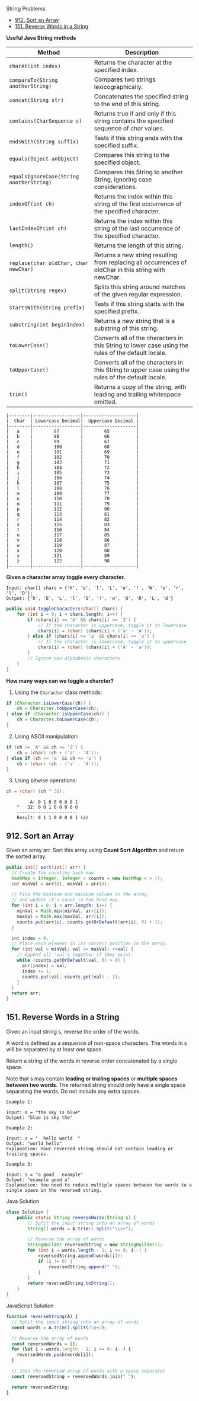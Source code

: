 String Problems
- [912. Sort an Array](#912-Sort-an-Array)
- [151. Reverse Words in a String](#151-Reverse-Words-in-a-String)

**Useful Java String methods**

| Method | Description |
| --- | --- |
| `charAt(int index)` | Returns the character at the specified index. |
| `compareTo(String anotherString)` | Compares two strings lexicographically. |
| `concat(String str)` | Concatenates the specified string to the end of this string. |
| `contains(CharSequence s)` | Returns true if and only if this string contains the specified sequence of char values. |
| `endsWith(String suffix)` | Tests if this string ends with the specified suffix. |
| `equals(Object anObject)` | Compares this string to the specified object. |
| `equalsIgnoreCase(String anotherString)` | Compares this String to another String, ignoring case considerations. |
| `indexOf(int ch)` | Returns the index within this string of the first occurrence of the specified character. |
| `lastIndexOf(int ch)` | Returns the index within this string of the last occurrence of the specified character. |
| `length()` | Returns the length of this string. |
| `replace(char oldChar, char newChar)` | Returns a new string resulting from replacing all occurrences of oldChar in this string with newChar. |
| `split(String regex)` | Splits this string around matches of the given regular expression. |
| `startsWith(String prefix)` | Tests if this string starts with the specified prefix. |
| `substring(int beginIndex)` | Returns a new string that is a substring of this string. |
| `toLowerCase()` | Converts all of the characters in this String to lower case using the rules of the default locale. |
| `toUpperCase()` | Converts all of the characters in this String to upper case using the rules of the default locale. |
| `trim()` | Returns a copy of the string, with leading and trailing whitespace omitted. |


```
|--------|------------------|--------------------|
|  Char  | Lowercase Decimal|  Uppercase Decimal |
|--------|------------------|--------------------|
|   a    |        97        |        65          |
|   b    |        98        |        66          |
|   c    |        99        |        67          |
|   d    |        100       |        68          |
|   e    |        101       |        69          |
|   f    |        102       |        70          |
|   g    |        103       |        71          |
|   h    |        104       |        72          |
|   i    |        105       |        73          |
|   j    |        106       |        74          |
|   k    |        107       |        75          |
|   l    |        108       |        76          |
|   m    |        109       |        77          |
|   n    |        110       |        78          |
|   o    |        111       |        79          |
|   p    |        112       |        80          |
|   q    |        113       |        81          |
|   r    |        114       |        82          |
|   s    |        115       |        83          |
|   t    |        116       |        84          |
|   u    |        117       |        85          |
|   v    |        118       |        86          |
|   w    |        119       |        87          |
|   x    |        120       |        88          |
|   y    |        121       |        89          |
|   z    |        122       |        90          |
|--------|------------------|--------------------|
```

**Given a character array toggle every character.**

```
Input: char[] chars = {'H', 'e', 'l', 'L', 'o', '!', 'W', 'o', 'r', 'l', 'D'};
Output: {'h', 'E', 'L', 'l', 'O', '!', 'w', 'O', 'R', 'L', 'd'}
```

```java
public void toggleCharacters(char[] chars) {
    for (int i = 0; i < chars.length; i++) {
        if (chars[i] >= 'A' && chars[i] <= 'Z') {
            // If the character is uppercase, toggle it to lowercase
            chars[i] = (char) (chars[i] + ('a' - 'A'));
        } else if (chars[i] >= 'a' && chars[i] <= 'z') {
            // If the character is lowercase, toggle it to uppercase
            chars[i] = (char) (chars[i] + ('A' - 'a'));
        }
        // Ignore non-alphabetic characters
    }
}
```

**How many ways can we toggle a charcter?**

1. Using the `Character` class methods:
```java
if (Character.isLowerCase(ch)) {
    ch = Character.toUpperCase(ch);
} else if (Character.isUpperCase(ch)) {
    ch = Character.toLowerCase(ch);
}
```
2. Using ASCII manipulation:
```java
if (ch >= 'A' && ch <= 'Z') {
    ch = (char) (ch + ('a' - 'A'));
} else if (ch >= 'a' && ch <= 'z') {
    ch = (char) (ch - ('a' - 'A'));
}
```
3. Using bitwise operations:

```java
ch = (char) (ch ^ 32);
```
```
         A: 0 1 0 0 0 0 0 1
    ^   32: 0 0 1 0 0 0 0 0
    -----------------------
    Result: 0 1 1 0 0 0 0 1 (a)
```

## 912. Sort an Array

Given an array arr. Sort this array using **Count Sort Algorithm** and return the sorted array.

```java
public int[] sort(int[] arr) {
  // Create the counting hash map.
  HashMap < Integer, Integer > counts = new HashMap < > ();
  int minVal = arr[0], maxVal = arr[0];

  // Find the minimum and maximum values in the array,
  // and update it's count in the hash map.
  for (int i = 0; i < arr.length; i++) {
    minVal = Math.min(minVal, arr[i]);
    maxVal = Math.max(maxVal, arr[i]);
    counts.put(arr[i], counts.getOrDefault(arr[i], 0) + 1);
  }

  int index = 0;
  // Place each element in its correct position in the array.
  for (int val = minVal; val <= maxVal; ++val) {
    // Append all 'val's together if they exist.
    while (counts.getOrDefault(val, 0) > 0) {
      arr[index] = val;
      index += 1;
      counts.put(val, counts.get(val) - 1);
    }
  }
  return arr;
}
```

## 151. Reverse Words in a String

Given an input string s, reverse the order of the words.

A word is defined as a sequence of non-space characters. The words in s will be separated by at least one space.

Return a string of the words in reverse order concatenated by a single space.

Note that s may contain **leading or trailing spaces** or **multiple spaces between two words**. The returned string should only have a single space separating the words. Do not include any extra spaces.

```
Example 1:

Input: s = "the sky is blue"
Output: "blue is sky the"

Example 2:

Input: s = "  hello world  "
Output: "world hello"
Explanation: Your reversed string should not contain leading or trailing spaces.

Example 3:

Input: s = "a good   example"
Output: "example good a"
Explanation: You need to reduce multiple spaces between two words to a single space in the reversed string.
``` 

Java Solution
```java
class Solution {
    public static String reverseWords(String s) {
        // Split the input string into an array of words
        String[] words = A.trim().split("\\s+");

        // Reverse the array of words
        StringBuilder reversedString = new StringBuilder();
        for (int i = words.length - 1; i >= 0; i--) {
            reversedString.append(words[i]);
            if (i != 0) {
                reversedString.append(" ");
            }
        }
        return reversedString.toString();
    }    
}
```

JavaScript Solution
```js
function reverseString(A) {
  // Split the input string into an array of words
  const words = A.trim().split(/\s+/);

  // Reverse the array of words
  const reversedWords = [];
  for (let i = words.length - 1; i >= 0; i--) {
    reversedWords.push(words[i]);
  }

  // Join the reversed array of words with a space separator
  const reversedString = reversedWords.join(" ");

  return reversedString;
}
```
